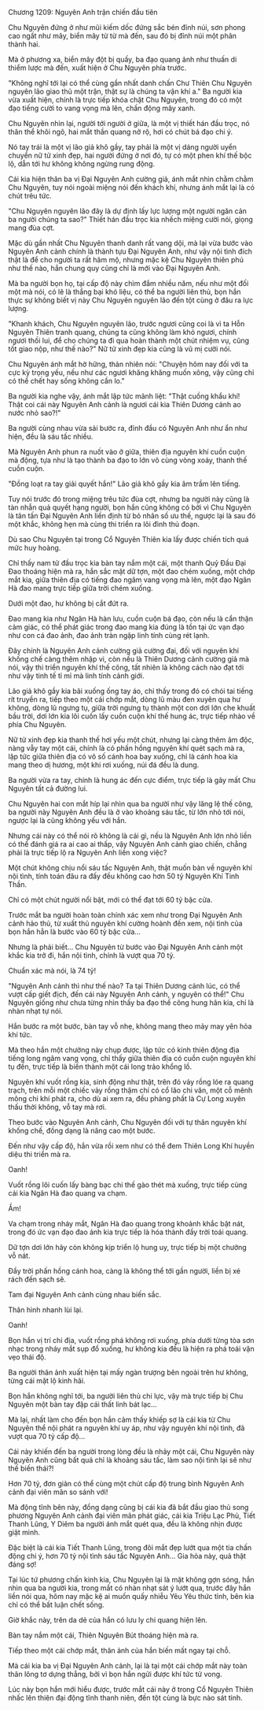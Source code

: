 




Chương 1209: Nguyên Anh trận chiến đầu tiên


Chu Nguyên đứng ở như mũi kiếm dốc đứng sắc bén đỉnh núi, sơn phong cao ngất như mây, biển mây từ từ mà đến, sau đó bị đỉnh núi một phân thành hai.

Mà ở phương xa, biển mây đột bị quấy, ba đạo quang ảnh như thuấn di thiểm lược mà đến, xuất hiện ở Chu Nguyên phía trước.

"Không nghĩ tới lại có thể cùng gần nhất danh chấn Chư Thiên Chu Nguyên nguyên lão giao thủ một trận, thật sự là chúng ta vận khí a." Ba người kia vừa xuất hiện, chính là trực tiếp khóa chặt Chu Nguyên, trong đó có một đạo tiếng cười to vang vọng mà lên, chấn động mây xanh.

Chu Nguyên nhìn lại, người tới người ở giữa, là một vị thiết hán đầu trọc, nó thân thể khôi ngô, hai mắt thần quang nở rộ, hơi có chút bá đạo chi ý.

Nó tay trái là một vị lão giả khô gầy, tay phải là một vị dáng người uyển chuyển nữ tử xinh đẹp, hai người đứng ở nơi đó, tự có một phen khí thế bộc lộ, dẫn tới hư không không ngừng rung động.

Cái kia hiện thân ba vị Đại Nguyên Anh cường giả, ánh mắt nhìn chằm chằm Chu Nguyên, tuy nói ngoài miệng nói đến khách khí, nhưng ánh mắt lại là có chút trêu tức.

"Chu Nguyên nguyên lão đây là dự định lấy lực lượng một người ngăn cản ba người chúng ta sao?" Thiết hán đầu trọc kia nhếch miệng cười nói, giọng mang đùa cợt.

Mặc dù gần nhất Chu Nguyên thanh danh rất vang dội, mà lại vừa bước vào Nguyên Anh cảnh chính là thành tựu Đại Nguyên Anh, như vậy nội tình đích thật là để cho người ta rất hâm mộ, nhưng mặc kệ Chu Nguyên thiên phú như thế nào, hắn chung quy cũng chỉ là mới vào Đại Nguyên Anh.

Mà ba người bọn họ, tại cấp độ này chìm đắm nhiều năm, nếu như một đối một mà nói, có lẽ là thắng bại khó liệu, có thể ba người liên thủ, bọn hắn thực sự không biết vị này Chu Nguyên nguyên lão đến tột cùng ở đâu ra lực lượng.

"Khanh khách, Chu Nguyên nguyên lão, trước ngươi cũng coi là vì ta Hỗn Nguyên Thiên tranh quang, chúng ta cũng không làm khó ngươi, chính ngươi thối lui, để cho chúng ta đi qua hoàn thành một chút nhiệm vụ, cũng tốt giao nộp, như thế nào?" Nữ tử xinh đẹp kia cũng là vũ mị cười nói.

Chu Nguyên ánh mắt hờ hững, thản nhiên nói: "Chuyện hôm nay đối với ta cực kỳ trọng yếu, nếu như các ngươi khăng khăng muốn xông, vậy cũng chỉ có thể chết hay sống không cần lo."

Ba người kia nghe vậy, ánh mắt lập tức mãnh liệt: "Thật cuồng khẩu khí! Thật coi cái này Nguyên Anh cảnh là ngươi cái kia Thiên Dương cảnh ao nước nhỏ sao?!"

Ba người cùng nhau vừa sải bước ra, đỉnh đầu có Nguyên Anh như ẩn như hiện, đều là sáu tấc nhiều.

Mà Nguyên Anh phun ra nuốt vào ở giữa, thiên địa nguyên khí cuồn cuộn mà động, tựa như là tạo thành ba đạo to lớn vô cùng vòng xoáy, thanh thế cuồn cuộn.

"Đồng loạt ra tay giải quyết hắn!" Lão giả khô gầy kia âm trầm lên tiếng.

Tuy nói trước đó trong miệng trêu tức đùa cợt, nhưng ba người này cũng là tàn nhẫn quả quyết hạng người, bọn hắn cũng không có bởi vì Chu Nguyên là tân tấn Đại Nguyên Anh liền định từ bỏ nhân số ưu thế, ngược lại là sau đó một khắc, không hẹn mà cùng thi triển ra lôi đình thủ đoạn.

Dù sao Chu Nguyên tại trong Cổ Nguyên Thiên kia lấy được chiến tích quá mức huy hoàng.

Chỉ thấy nam tử đầu trọc kia bàn tay nắm một cái, một thanh Quỷ Đầu Đại Đao thoáng hiện mà ra, hắn sắc mặt dữ tợn, một đao chém xuống, một chớp mắt kia, giữa thiên địa có tiếng đao ngâm vang vọng mà lên, một đạo Ngân Hà đao mang trực tiếp giữa trời chém xuống.

Dưới một đao, hư không bị cắt đứt ra.

Đao mang kia như Ngân Hà hàn lưu, cuồn cuộn bá đạo, còn nếu là cẩn thận cảm giác, có thể phát giác trong đao mang kia đúng là tồn tại ức vạn đạo như con cá đao ảnh, đao ảnh tràn ngập linh tính cùng rét lạnh.

Đây chính là Nguyên Anh cảnh cường giả cường đại, đối với nguyên khí khống chế càng thêm nhập vi, còn nếu là Thiên Dương cảnh cường giả mà nói, vậy thi triển nguyên khí thế công, tất nhiên là không cách nào đạt tới như vậy tinh tế tỉ mỉ mà linh tính cảnh giới.

Lão giả khô gầy kia bãi xuống ống tay áo, chỉ thấy trong đó có chói tai tiếng rít truyền ra, tiếp theo một cái chớp mắt, dòng lũ màu đen xuyên qua hư không, dòng lũ ngưng tụ, giữa trời ngưng tụ thành một con dơi lớn che khuất bầu trời, dơi lớn kia lôi cuốn lấy cuồn cuộn khí thế hung ác, trực tiếp nhào về phía Chu Nguyên.

Nữ tử xinh đẹp kia thanh thế hơi yếu một chút, nhưng lại càng thêm âm độc, nàng vẫy tay một cái, chính là có phấn hồng nguyên khí quét sạch mà ra, lập tức giữa thiên địa có vô số cánh hoa bay xuống, chỉ là cánh hoa kia mang theo dị hương, một khi rơi xuống, núi đá đều là dung.

Ba người vừa ra tay, chính là hung ác đến cực điểm, trực tiếp là gãy mất Chu Nguyên tất cả đường lui.

Chu Nguyên hai con mắt híp lại nhìn qua ba người như vậy lăng lệ thế công, ba người này Nguyên Anh đều là ở vào khoảng sáu tấc, từ lớn nhỏ tới nói, ngược lại là cũng không yếu với hắn.

Nhưng cái này có thể nói rõ không là cái gì, nếu là Nguyên Anh lớn nhỏ liền có thể đánh giá ra ai cao ai thấp, vậy Nguyên Anh cảnh giao chiến, chẳng phải là trực tiếp lộ ra Nguyên Anh liền xong việc?

Một chút không chịu nổi sáu tấc Nguyên Anh, thật muốn bàn về nguyên khí nội tình, tính toán đâu ra đấy đều không cao hơn 50 tỷ Nguyên Khí Tinh Thần.

Chỉ có một chút người nổi bật, mới có thể đạt tới 60 tỷ bậc cửa.

Trước mắt ba người hoàn toàn chính xác xem như trong Đại Nguyên Anh cảnh hảo thủ, từ xuất thủ nguyên khí cường hoành đến xem, nội tình của bọn hắn hẳn là bước vào 60 tỷ bậc cửa...

Nhưng là phải biết... Chu Nguyên từ bước vào Đại Nguyên Anh cảnh một khắc kia trở đi, hắn nội tình, chính là vượt qua 70 tỷ.

Chuẩn xác mà nói, là 74 tỷ!

"Nguyên Anh cảnh thì như thế nào? Ta tại Thiên Dương cảnh lúc, có thể vượt cấp giết địch, đến cái này Nguyên Anh cảnh, y nguyên có thể!" Chu Nguyên giống như chưa từng nhìn thấy ba đạo thế công hung hãn kia, chỉ là nhàn nhạt tự nói.

Hắn bước ra một bước, bàn tay vỗ nhẹ, không mang theo mảy may yên hỏa khí tức.

Mà theo hắn một chưởng này chụp được, lập tức có kinh thiên động địa tiếng long ngâm vang vọng, chỉ thấy giữa thiên địa có cuồn cuộn nguyên khí tụ đến, trực tiếp là biến thành một cái long trảo khổng lồ.

Nguyên khí vuốt rồng kia, sinh động như thật, trên đó vảy rồng lóe ra quang trạch, trên mỗi một chiếc vảy rồng thậm chí có cổ lão chi văn, một cỗ mênh mông chi khí phát ra, cho dù ai xem ra, đều phảng phất là Cự Long xuyên thấu thời không, vỗ tay mà rơi.

Theo bước vào Nguyên Anh cảnh, Chu Nguyên đối với tự thân nguyên khí khống chế, đồng dạng là nâng cao một bước.

Đến như vậy cấp độ, hắn vừa rồi xem như có thể đem Thiên Long Khí huyền diệu thi triển mà ra.

Oanh!

Vuốt rồng lôi cuốn lấy bàng bạc chi thế gào thét mà xuống, trực tiếp cùng cái kia Ngân Hà đao quang va chạm.

Ầm!

Va chạm trong nháy mắt, Ngân Hà đao quang trong khoảnh khắc bật nát, trong đó ức vạn đạo đao ảnh kia trực tiếp là hóa thành đầy trời toái quang.

Dữ tợn dơi lớn hãy còn không kịp triển lộ hung uy, trực tiếp bị một chưởng vỗ nát.

Đầy trời phấn hồng cánh hoa, càng là không thể tới gần người, liền bị xé rách đến sạch sẽ.

Tam đại Nguyên Anh cảnh cùng nhau biến sắc.

Thân hình nhanh lùi lại.

Oanh!

Bọn hắn vị trí chi địa, vuốt rồng phá không rơi xuống, phía dưới từng tòa sơn nhạc trong nháy mắt sụp đổ xuống, hư không kia đều là hiện ra phá toái vặn vẹo thái độ.

Ba người thân ảnh xuất hiện tại mấy ngàn trượng bên ngoài trên hư không, từng cái mặt lộ kinh hãi.

Bọn hắn không nghĩ tới, ba người liên thủ chi lực, vậy mà trực tiếp bị Chu Nguyên một bàn tay đập cái thất linh bát lạc...

Mà lại, nhất làm cho đến bọn hắn cảm thấy khiếp sợ là cái kia từ Chu Nguyên thể nội phát ra nguyên khí uy áp, như vậy nguyên khí nội tình, đã vượt qua 70 tỷ cấp độ...

Cái này khiến đến ba người trong lòng đều là nhảy một cái, Chu Nguyên này Nguyên Anh cũng bất quá chỉ là khoảng sáu tấc, làm sao nội tình lại sẽ như thế biến thái?!

Hơn 70 tỷ, đơn giản có thể cùng một chút cấp độ trung bình Nguyên Anh cảnh đại viên mãn so sánh với!

Mà động tĩnh bên này, đồng dạng cũng bị cái kia đã bắt đầu giao thủ song phương Nguyên Anh cảnh đại viên mãn phát giác, cái kia Triệu Lạc Phủ, Tiết Thanh Lũng, Y Diêm ba người ánh mắt quét qua, đều là không nhịn được giật mình.

Đặc biệt là cái kia Tiết Thanh Lũng, trong đôi mắt đẹp lướt qua một tia chấn động chi ý, hơn 70 tỷ nội tình sáu tấc Nguyên Anh... Gia hỏa này, quả thật đáng sợ!

Tại lúc tứ phương chấn kinh kia, Chu Nguyên lại là mặt không gợn sóng, hắn nhìn qua ba người kia, trong mắt có nhàn nhạt sát ý lướt qua, trước đây hắn liền nói qua, hôm nay mặc kệ ai muốn quấy nhiễu Yêu Yêu thức tỉnh, bên kia chỉ có thể bất luận chết sống.

Giờ khắc này, trên da dẻ của hắn có lưu ly chi quang hiện lên.

Bàn tay nắm một cái, Thiên Nguyên Bút thoáng hiện mà ra.

Tiếp theo một cái chớp mắt, thân ảnh của hắn biến mất ngay tại chỗ.

Mà cái kia ba vị Đại Nguyên Anh cảnh, lại là tại một cái chớp mắt này toàn thân lông tơ dựng thẳng, bởi vì bọn hắn ngửi được khí tức tử vong.

Lúc này bọn hắn mới hiểu được, trước mắt cái này ở trong Cổ Nguyên Thiên nhấc lên thiên đại động tĩnh thanh niên, đến tột cùng là bực nào sát tinh.




